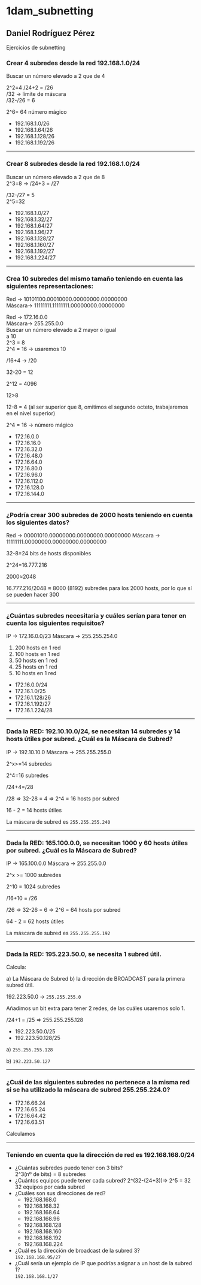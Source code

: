 # 1dam_subnetting
## Daniel Rodríguez Pérez
Ejercicios de subnetting

### Crear 4 subredes desde la red 192.168.1.0/24
Buscar un número elevado a 2 que de 4

2^2=4 /24+2 = /26 <br>
/32 -> límite de máscara <br>
/32-/26 = 6 <br>

2^6= 64 número mágico

- 192.168.1.0/26
- 192.168.1.64/26
- 192.168.1.128/26
- 192.168.1.192/26


---------------------------------------------

### Crear 8 subredes desde la red 192.168.1.0/24
Buscar un número elevado a 2 que de 8 <br>
2^3=8 -> /24+3 = /27 <br>


/32-/27 = 5 <br>
2^5=32 <br>

- 192.168.1.0/27
- 192.168.1.32/27
- 192.168.1.64/27
- 192.168.1.96/27
- 192.168.1.128/27
- 192.168.1.160/27
- 192.168.1.192/27
- 192.168.1.224/27

---------------------------------------------

### Crea 10 subredes del mismo tamaño teniendo en cuenta las siguientes representaciones:
Red -> 10101100.00010000.00000000.00000000 <br>
Máscara-> 11111111.11111111.00000000.00000000

Red -> 172.16.0.0 <br>
Máscara-> 255.255.0.0 <br>
Buscar un número elevado a 2 mayor o igual <br>
a 10 <br>
2^3 = 8 <br>
2^4 = 16 -> usaremos 10 <br>

/16+4 -> /20 <br>

32-20 = 12 <br>

2^12 = 4096 <br>

12>8 <br>

12-8 = 4 (al ser superior que 8, omitimos el segundo octeto, trabajaremos en el nivel superior) <br>

2^4 = 16 -> número mágico <br>

- 172.16.0.0
- 172.16.16.0
- 172.16.32.0
- 172.16.48.0
- 172.16.64.0
- 172.16.80.0
- 172.16.96.0
- 172.16.112.0
- 172.16.128.0
- 172.16.144.0

---------------------------------------------

### ¿Podría crear 300 subredes de 2000 hosts teniendo en cuenta los siguientes datos?
Red -> 00001010.00000000.00000000.00000000
Máscara -> 11111111.00000000.00000000.00000000

32-8=24 bits de hosts disponibles

2^24=16.777.216

2000≈2048

16.777.216/2048 ≈ 8000 (8192) subredes para los 2000 hosts, por lo que sí se pueden hacer 300

---------------------------------------------

### ¿Cuántas subredes necesitaría y cuáles serían para tener en cuenta los siguientes requisitos?
IP -> 172.16.0.0/23
Máscara -> 255.255.254.0

1. 200 hosts en 1 red
2. 100 hosts en 1 red
3. 50 hosts en 1 red
4. 25 hosts en 1 red
5. 10 hosts en 1 red


- 172.16.0.0/24
- 172.16.1.0/25
- 172.16.1.128/26
- 172.16.1.192/27
- 172.16.1.224/28

---------------------------------------------

### Dada la RED: 192.10.10.0/24, se necesitan 14 subredes y 14 hosts útiles por subred. ¿Cuál es la Máscara de Subred?
IP -> 192.10.10.0
Máscara -> 255.255.255.0

2^x>=14 subredes

2^4=16 subredes

/24+4=/28

/28 => 32-28 = 4 => 2^4 = 16 hosts por subred

16 - 2 = 14 hosts útiles

La máscara de subred es `255.255.255.240`


---------------------------------------------

### Dada la RED: 165.100.0.0, se necesitan 1000 y 60 hosts útiles por subred. ¿Cuál es la Máscara de Subred?
IP -> 165.100.0.0
Máscara -> 255.255.0.0

2^x >= 1000 subredes

2^10 = 1024 subredes

/16+10 = /26

/26 => 32-26 = 6 => 2^6 = 64 hosts por subred

64 - 2 = 62 hosts útiles

La máscara de subred es `255.255.255.192`


---------------------------------------------

### Dada la RED: 195.223.50.0, se necesita 1 subred útil.

Calcula:

a) La Máscara de Subred
b) la dirección de BROADCAST para la primera subred útil.

192.223.50.0 -> `255.255.255.0`

Añadimos un bit extra para tener 2 redes, de las cuáles usaremos solo 1.

/24+1 = /25 => 255.255.255.128

- 192.223.50.0/25
- 192.223.50.128/25

a) `255.255.255.128`

b) `192.223.50.127`


---------------------------------------------

### ¿Cuál de las siguientes subredes no pertenece a la misma red si se ha utilizado la máscara de subred 255.255.224.0?

- 172.16.66.24
- 172.16.65.24
- 172.16.64.42
- 172.16.63.51

Calculamos


---------------------------------------------

### Teniendo en cuenta que la dirección de red es 192.168.168.0/24
- ¿Cuántas subredes puedo tener con 3 bits? <br>
2^3(nº de bits) = 8 subredes
- ¿Cuántos equipos puede tener cada subred?
2^(32-(24+3))=> 2^5 = 32 <br>
32 equipos por cada subred
- ¿Cuáles son sus direcciones de red?
  - 192.168.168.0
  - 192.168.168.32
  - 192.168.168.64
  - 192.168.168.96
  - 192.168.168.128
  - 192.168.168.160
  - 192.168.168.192
  - 192.168.168.224
- ¿Cuál es la dirección de broadcast de la subred 3?<br>
`192.168.168.95/27`
- ¿Cuál sería un ejemplo de IP que podrías asignar a un host de la subred 1?<br>
`192.168.168.1/27`

